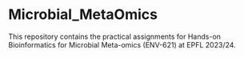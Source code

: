 # Microbial_MetaOmics
This repository contains the practical assignments for Hands-on Bioinformatics for Microbial Meta-omics (ENV-621) at EPFL 2023/24.
